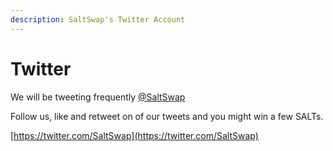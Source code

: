 ```yaml
---
description: SaltSwap's Twitter Account
---
```


# Twitter

We will be tweeting frequently [@SaltSwap](https://twitter.com/SaltSwap)

Follow us, like and retweet on of our tweets and you might win a few SALTs.

[https://twitter.com/SaltSwap](https://twitter.com/SaltSwap)
